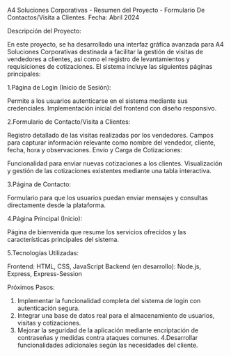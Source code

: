 A4 Soluciones Corporativas - Resumen del Proyecto - Formulario De Contactos/Visita a Clientes.
Fecha: Abril 2024

Descripción del Proyecto:

En este proyecto, se ha desarrollado una interfaz gráfica avanzada para A4 Soluciones Corporativas destinada a facilitar la gestión de visitas de vendedores a clientes, así como el registro de levantamientos y requisiciones de cotizaciones. El sistema incluye las siguientes páginas principales:

1.Página de Login (Inicio de Sesión):

Permite a los usuarios autenticarse en el sistema mediante sus credenciales.
Implementación inicial del frontend con diseño responsivo.

2.Formulario de Contacto/Visita a Clientes:

Registro detallado de las visitas realizadas por los vendedores.
Campos para capturar información relevante como nombre del vendedor, cliente, fecha, hora y observaciones.
Envío y Carga de Cotizaciones:

Funcionalidad para enviar nuevas cotizaciones a los clientes.
Visualización y gestión de las cotizaciones existentes mediante una tabla interactiva.

3.Página de Contacto:

Formulario para que los usuarios puedan enviar mensajes y consultas directamente desde la plataforma.

4.Página Principal (Inicio):

Página de bienvenida que resume los servicios ofrecidos y las características principales del sistema.

5.Tecnologías Utilizadas:

Frontend: HTML, CSS, JavaScript
Backend (en desarrollo): Node.js, Express, Express-Session

Próximos Pasos:

1. Implementar la funcionalidad completa del sistema de login con autenticación segura.
2. Integrar una base de datos real para el almacenamiento de usuarios, visitas y cotizaciones.
3. Mejorar la seguridad de la aplicación mediante encriptación de contraseñas y medidas contra ataques comunes.
4.Desarrollar funcionalidades adicionales según las necesidades del cliente.
